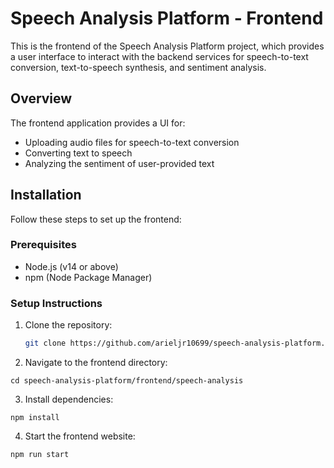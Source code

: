 # Speech Analysis Platform - Frontend

This is the frontend of the Speech Analysis Platform project, which provides a user interface to interact with the backend services for speech-to-text conversion, text-to-speech synthesis, and sentiment analysis.

## Overview

The frontend application provides a UI for:

- Uploading audio files for speech-to-text conversion
- Converting text to speech
- Analyzing the sentiment of user-provided text

## Installation

Follow these steps to set up the frontend:

### Prerequisites

- Node.js (v14 or above)
- npm (Node Package Manager)

### Setup Instructions

1. Clone the repository:

   ```bash
   git clone https://github.com/arieljr10699/speech-analysis-platform.git
   ```

2. Navigate to the frontend directory:

`cd speech-analysis-platform/frontend/speech-analysis`

3. Install dependencies:

`npm install`

4. Start the frontend website:

`npm run start`
